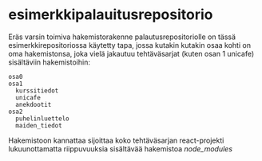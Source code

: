 # esimerkkipalauitusrepositorio

Eräs varsin toimiva hakemistorakenne palautusrepositoriolle on tässä esimerkkirepositoriossa käytetty tapa, jossa kutakin kutakin osaa kohti on oma hakemistonsa, joka vielä jakautuu tehtäväsarjat (kuten osan 1 unicafe) sisältäviin hakemistoihin:

```
osa0
osa1
  kurssitiedot
  unicafe
  anekdootit
osa2
  puhelinluettelo
  maiden_tiedot
```

Hakemistoon kannattaa sijoittaa koko tehtäväsarjan react-projekti lukuunottamatta riippuvuuksia sisältävää hakemistoa <i>node\_modules</i>
